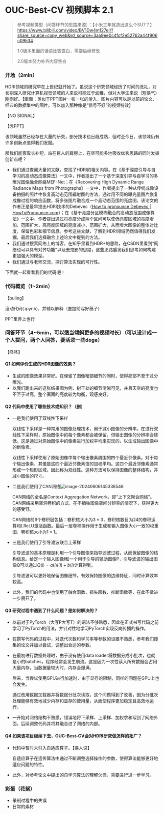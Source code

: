 # OUC-Best-CV 视频脚本 2.1

> 参考视频类型（问答环节的思路来源）：【小米三年就造出这么个SU7？】 https://www.bilibili.com/video/BV1Dw4m127ej/?share_source=copy_web&vd_source=3aa9ee0c4fcf2e52762a44f906c09534
>
> 1.0版本里面的话语比较直白，需要后续修改
>
> 2.0版本努力补齐内容空白

### 开场（2min）

HDRI领域的研究早在上世纪就开始了。虽说这个研究领域经历了时间的洗礼，对长期深入研究计算机视觉领域的人来说可能过于幼稚，但对大学生来说（短换气）刚刚好。【画面：类似于PPT图片一张一张的滑入，图片内容可以是以前的论文、经典的数据集中的图片。可以加入那种像是“信号不好”的视频特效】

【NO SIGNAL】

【念PPT】

该领域虽然已经存在大量的研究，部分技术也日趋成熟，但时至今日，该领域仍有许多创新点值得我们发掘。

那我们能否取长补短，站在巨人的肩膀上，在尽可能多地吸收优秀思路的同时发掘创新点呢？

+ 我们通过查阅大量的文献，查找了HDRI的相关内容。在《基于深度引导与自学习的高动态成像算法》一文中，作者提出了一个基于深度引导与自学习的多曝光图像融合网络MEF-Net；在《Recovering High Dynamic Range Radiance Maps from Photographs》一文中，作者提出了一种从传统成像设备拍摄的照片中恢复高动态范围辐射图的方法，通过用不同的曝光量图片恢复成像过程的响应函数，将多张图片融合成一个高动态范围的亮度图，该论文的作者正是最早提出HDRI技术的Debevec（[How to pronounce Debevec | HowToPronounce.com](https://www.howtopronounce.com/debevec)）；在《基于亮度分区模糊融合的高动态范围成像算法》一文中，作者提出通过将亮度分成两个区间可以使低亮度区域的亮度增加、范围扩大，高亮度区域的亮度减小、范围扩大，从而增大图像的整体对比度，保留色彩和细节信息。参考这些文献，了解到HDRI领域仍然值得我们发掘，最后我们选择融合上述论文中提到的方法。
+ 我们通过搜索网络上的博客，在知乎里看到HDR+的思路，在CSDN里看到“网络也可以具有对齐功能”以及去鬼影的思路，这些思路启发我们思考如何构建更加强大的模型。
+ 我们通过与老师交流，探讨算法实现的可行性。

下面就一起看看我们的代码吧！

### 代码概览（1~2min）

【buling】

滚动代码(.ipynb)，并辅以解释（要提前写好稿子）

PPT里弄上也行



### 问答环节（4~5min，可以适当倾斜更多的视频时长）（可以设计成一个人提问，两个人回答，要活泼一些doge）

【咚咚】

#### Q1 如何评价生成的HDR图像的效果？

+ 生成的图像效果非常好。在保留了图像暗部细节的同时，使得亮部不至于过分曝光。
+ 以我们跑出来的这张结果图为例，树干处的细节清晰可见，并且天空的亮度也不至于过高，整个画面的亮度较为均衡，观感良好。

#### Q2 代码中使用了哪些技术或知识？（删）

+ 一是我们使用了双线性下采样

  双线性下采样是一种常用的图像处理技术，用于减小图像的分辨率。在进行双线性下采样时，原始图像中的每个像素都会被保留，但输出图像的分辨率会降低。这是通过对原始图像中的像素进行加权平均来实现的，以生成输出图像中的新像素。

  双线性下采样使用了原始图像中每个输出像素周围的四个最近邻像素。对于每个输出像素，其值是这四个最近邻像素值的加权平均。这四个最近邻像素通常形成一个矩形区域，因此称为双线性。这种方法可以保持图像的整体结构，并减小图像的尺寸。

+ 二是我们使用了CAN网络![image-20240606145338546](C:\Users\dell\AppData\Roaming\Typora\typora-user-images\image-20240606145338546.png)

  CAN网络的全名是Context Aggregation Network，即“上下文聚合网络”。CAN网络采用空洞卷积的方式，在不牺牲图像空间分辨率的情况下，获得更大的感受野。

  CAN网络前6个卷积层包括：卷积核大小为$3×3$，卷积核数目为24的卷积运算和LReLU激活函数。最后一层卷积操作用于生成和输入图像大小一致的权重图，卷积核大小为$1×1$。

+ 三是我们使用了引导滤波联合上采样

  引导滤波的基本原理是利用一个引导图像来指导滤波过程，从而保留图像的结构信息。给定一个输入图像I和一个用于引导的辅助图像P，引导滤波的输出图像Q可以通过$Q(i)=a(i)I(i)+b(i)$计算得到。

  引导滤波可以更好地保留图像细节，有效保持图像的边缘特征，同时计算效率较高。

+ 此外，我们的代码中也使用了融合函数、损失函数、推断函数等，在此不做进一步展开了。

#### Q3 研究过程中遇到了什么问题？是如何解决的？

+ 以前对于PyTorch（大写P大写T）的语法不够熟悉，因此在正式书写代码之前学习了PyTorch的用法，并针对性地学习PyTorch实现反向传播的操作。

+ 在撰写代码的过程中，对迭代次数和学习率等参数的设置不熟悉，参考我们搜集的论文并加以尝试，调整出合适的参数。

+ 在最初进行数据处理时，由于没有使用data loader将数据分成小批次，也就是小的batches，程序经常会发生崩溃。这是因为一次性读入所有数据会占用大量内存，当数据量较大时，内存会爆满。

  后来，当尝试使用GPU进行加速时，由于显存的限制，同样的问题在GPU上也会发生。

  通过改用数据加载器并将数据分批次读取，这个问题得到了改善，因为分批次处理能够有效地减少内存和显存的使用量，从而使程序更加稳定且高效地运行。

+ 一开始对网络结构不熟悉，错误地将下采样、上采样、加权求和写到了网络外面。后续调整代码并将其融合进了网络的内部。

#### Q4 如果该项目继续下去，OUC-Best-CV会对HDRI研究做怎样的拓广？

+ 代码中暂时未引入自适应算子。【换人说】

  自适应算子在遗传算法中通过不断调整选择操作的参数，使得算法能够更好地适应问题的特性。

+ 此外，对参考论文中提出的自学习算法的理解欠佳，需要进行进一步学习。

### 彩蛋（花絮）

+ 录制过程中的失误
+ 日常的素材